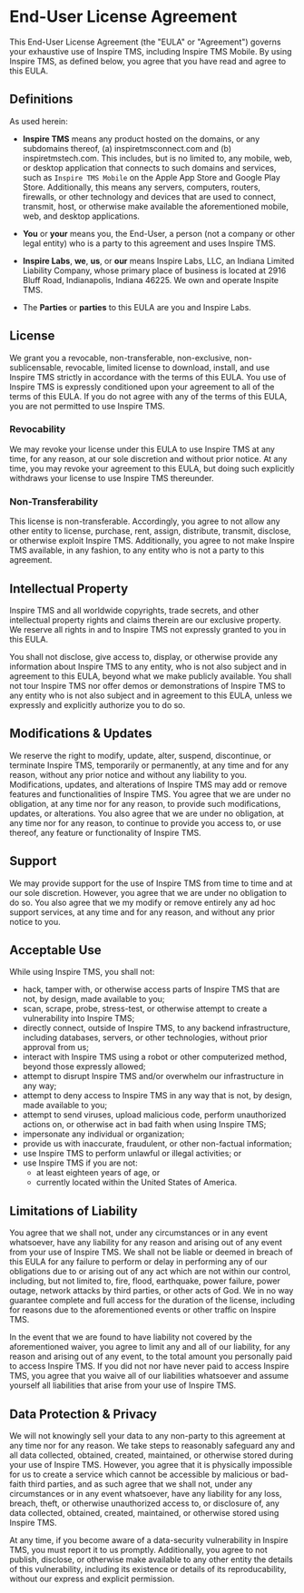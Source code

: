 # End-User License Agreement

This End-User License Agreement (the "EULA" or "Agreement") governs your exhaustive use of Inspire TMS, including Inspire TMS Mobile. By using Inspire TMS, as defined below, you agree that you have read and agree to this EULA.

## Definitions

As used herein:

- **Inspire TMS** means any product hosted on the domains, or any subdomains thereof, (a) inspiretmsconnect.com and (b) inspiretmstech.com. This includes, but is no limited to, any mobile, web, or desktop application that connects to such domains and services, such as `Inspire TMS Mobile` on the Apple App Store and Google Play Store. Additionally, this means any servers, computers, routers, firewalls, or other technology and devices that are used to connect, transmit, host, or otherwise make available the aforementioned mobile, web, and desktop applications. 

- **You** or **your** means you, the End-User, a person (not a company or other legal entity) who is a party to this agreement and uses Inspire TMS. 

- **Inspire Labs**, **we**, **us**, or **our** means Inspire Labs, LLC, an Indiana Limited Liability Company, whose primary place of business is located at 2916 Bluff Road, Indianapolis, Indiana 46225. We own and operate Inspite TMS. 

- The **Parties** or **parties** to this EULA are you and Inspire Labs. 

## License

We grant you a revocable, non-transferable, non-exclusive, non-sublicensable, revocable, limited license to download, install, and use Inspire TMS strictly in accordance with the terms of this EULA. You use of Inspire TMS is expressly conditioned upon your agreement to all of the terms of this EULA. If you do not agree with any of the terms of this EULA, you are not permitted to use Inspire TMS. 

### Revocability

We may revoke your license under this EULA to use Inspire TMS at any time, for any reason, at our sole discretion and without prior notice. At any time, you may revoke your agreement to this EULA, but doing such explicitly withdraws your license to use Inspire TMS thereunder.

### Non-Transferability

This license is non-transferable. Accordingly, you agree to not allow any other entity to license, purchase, rent, assign, distribute, transmit, disclose, or otherwise exploit Inspire TMS. Additionally, you agree to not make Inspire TMS available, in any fashion, to any entity who is not a party to this agreement. 

## Intellectual Property

Inspire TMS and all worldwide copyrights, trade secrets, and other intellectual property rights and claims therein are our exclusive property. We reserve all rights in and to Inspire TMS not expressly granted to you in this EULA.

You shall not disclose, give access to, display, or otherwise provide any information about Inspire TMS to any entity, who is not also subject and in agreement to this EULA, beyond what we make publicly available. You shall not tour Inspire TMS nor offer demos or demonstrations of Inspire TMS to any entity who is not also subject and in agreement to this EULA, unless we expressly and explicitly authorize you to do so. 

## Modifications & Updates

We reserve the right to modify, update, alter, suspend, discontinue, or terminate Inspire TMS, temporarily or permanently, at any time and for any reason, without any prior notice and without any liability to you. Modifications, updates, and alterations of Inspire TMS may add or remove features and functionalities of Inspire TMS. You agree that we are under no obligation, at any time nor for any reason, to provide such modifications, updates, or alterations. You also agree that we are under no obligation, at any time nor for any reason, to continue to provide you access to, or use thereof, any feature or functionality of Inspire TMS. 

## Support

We may provide support for the use of Inspire TMS from time to time and at our sole discretion. However, you agree that we are under no obligation to do so. You also agree that we my modify or remove entirely any ad hoc support services, at any time and for any reason, and without any prior notice to you.

## Acceptable Use

While using Inspire TMS, you shall not:

- hack, tamper with, or otherwise access parts of Inspire TMS that are not, by design, made available to you;
- scan, scrape, probe, stress-test, or otherwise attempt to create a vulnerability into Inspire TMS;
- directly connect, outside of Inspire TMS, to any backend infrastructure, including databases, servers, or other technologies, without prior approval from us;
- interact with Inspire TMS using a robot or other computerized method, beyond those expressly allowed;
- attempt to disrupt Inspire TMS and/or overwhelm our infrastructure in any way;
- attempt to deny access to Inspire TMS in any way that is not, by design, made available to you;
- attempt to send viruses, upload malicious code, perform unauthorized actions on, or otherwise act in bad faith when using Inspire TMS;
- impersonate any individual or organization;
- provide us with inaccurate, fraudulent, or other non-factual information;
- use Inspire TMS to perform unlawful or illegal activities; or
- use Inspire TMS if you are not:
  - at least eighteen years of age, or
  - currently located within the United States of America.

## Limitations of Liability

You agree that we shall not, under any circumstances or in any event whatsoever, have any liability for any reason and arising out of any event from your use of Inspire TMS. We shall not be liable or deemed in breach of this EULA for any failure to perform or delay in performing any of our obligations due to or arising out of any act which are not within our control, including, but not limited to, fire, flood, earthquake, power failure, power outage, network attacks by third parties, or other acts of God. We in no way guarantee complete and full access for the duration of the license, including for reasons due to the aforementioned events or other traffic on Inspire TMS.

In the event that we are found to have liability not covered by the aforementioned waiver, you agree to limit any and all of our liability, for any reason and arising out of any event, to the total amount you personally paid to access Inspire TMS. If you did not nor have never paid to access Inspire TMS, you agree that you waive all of our liabilities whatsoever and assume yourself all liabilities that arise from your use of Inspire TMS. 

## Data Protection & Privacy

We will not knowingly sell your data to any non-party to this agreement at any time nor for any reason. We take steps to reasonably safeguard any and all data collected, obtained, created, maintained, or otherwise stored during your use of Inspire TMS. However, you agree that it is physically impossible for us to create a service which cannot be accessible by malicious or bad-faith third parties, and as such agree that we shall not, under any circumstances or in any event whatsoever, have any liability for any loss, breach, theft, or otherwise unauthorized access to, or disclosure of, any data collected, obtained, created, maintained, or otherwise stored using Inspire TMS. 

At any time, if you become aware of a data-security vulnerability in Inspire TMS, you must report it to us promptly. Additionally, you agree to not publish, disclose, or otherwise make available to any other entity the details of this vulnerability, including its existence or details of its reproducability, without our express and explicit permission.